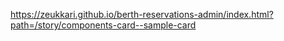 https://zeukkari.github.io/berth-reservations-admin/index.html?path=/story/components-card--sample-card
